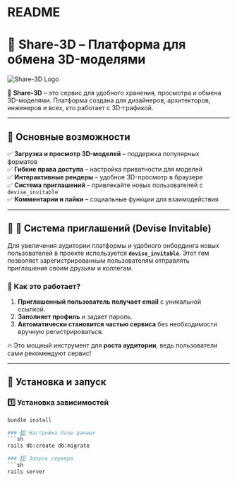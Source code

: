 # README

# 🎨 Share-3D – Платформа для обмена 3D-моделями  

![Share-3D Logo](https://via.placeholder.com/800x200.png?text=Share-3D)  

🚀 **Share-3D** – это сервис для удобного хранения, просмотра и обмена 3D-моделями. Платформа создана для дизайнеров, архитекторов, инженеров и всех, кто работает с 3D-графикой.

---

## 📌 Основные возможности  

✅ **Загрузка и просмотр 3D-моделей** – поддержка популярных форматов  
✅ **Гибкие права доступа** – настройка приватности для моделей  
✅ **Интерактивные рендеры** – удобное 3D-просмотр в браузере  
✅ **Система приглашений** – привлекайте новых пользователей с `devise_invitable`  
✅ **Комментарии и лайки** – социальные функции для взаимодействия  

---

## 🎯 📩 Система приглашений (Devise Invitable)  

Для увеличения аудитории платформы и удобного онбординга новых пользователей в проекте используется **`devise_invitable`**. Этот гем позволяет зарегистрированным пользователям отправлять приглашения своим друзьям и коллегам.

### 🔹 Как это работает?  

1. **Приглашенный пользователь получает email** с уникальной ссылкой.  
2. **Заполняет профиль** и задает пароль.  
3. **Автоматически становится частью сервиса** без необходимости вручную регистрироваться.  

🔥 Это мощный инструмент для **роста аудитории**, ведь пользователи сами рекомендуют сервис!  

---

## 🚀 Установка и запуск  

### 1️⃣ Установка зависимостей  
```sh
bundle install

### 2️⃣ Настройка базы данных  
```sh
rails db:create db:migrate

### 3️⃣ Запуск сервера
```sh
rails server
